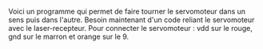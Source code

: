 Voici un programme qui permet de faire tourner le servomoteur dans un sens puis dans l'autre. Besoin maintenant d'un code reliant le servomoteur avec le laser-recepteur.
Pour connecter le servomoteur : vdd sur le rouge, gnd sur le marron et orange sur le 9.
